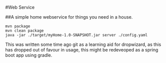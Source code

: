 #Web Service

##A simple home webservice for things you need in a house.


    mvn package
    mvn clean package
    java -jar ./target/myHome-1.0-SNAPSHOT.jar server ./config.yaml

This was written some time ago git as a learning aid for dropwizard, as this has dropped out of favour in usage, this might be redeveoped as a spring boot app using gradle.